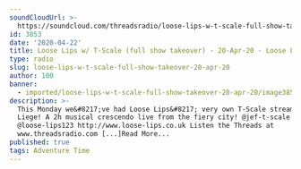 ```yaml
---
soundCloudUrl: >-
  https://soundcloud.com/threadsradio/loose-lips-w-t-scale-full-show-takeover-20-apr-20
id: 3853
date: '2020-04-22'
title: Loose Lips w/ T-Scale (full show takeover) - 20-Apr-20 - Loose Lips
type: radio
slug: loose-lips-w-t-scale-full-show-takeover-20-apr-20
author: 100
banner:
  - imported/loose-lips-w-t-scale-full-show-takeover-20-apr-20/image3853.jpeg
description: >-
  This Monday we&#8217;ve had Loose Lips&#8217; very own T-Scale streaming from
  Liege! A 2h musical crescendo live from the fiery city! @jef-t-scale
  @loose-lips123 http://www.loose-lips.co.uk Listen the Threads at
  www.threadsradio.com [...]Read More...
published: true
tags: Adventure Time
---
```

